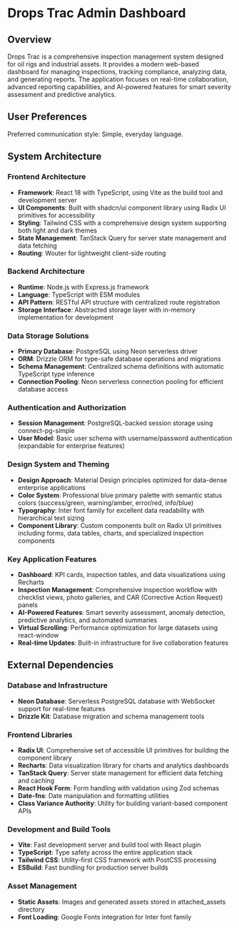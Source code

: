 # Drops Trac Admin Dashboard

## Overview

Drops Trac is a comprehensive inspection management system designed for oil rigs and industrial assets. It provides a modern web-based dashboard for managing inspections, tracking compliance, analyzing data, and generating reports. The application focuses on real-time collaboration, advanced reporting capabilities, and AI-powered features for smart severity assessment and predictive analytics.

## User Preferences

Preferred communication style: Simple, everyday language.

## System Architecture

### Frontend Architecture
- **Framework**: React 18 with TypeScript, using Vite as the build tool and development server
- **UI Components**: Built with shadcn/ui component library using Radix UI primitives for accessibility
- **Styling**: Tailwind CSS with a comprehensive design system supporting both light and dark themes
- **State Management**: TanStack Query for server state management and data fetching
- **Routing**: Wouter for lightweight client-side routing

### Backend Architecture
- **Runtime**: Node.js with Express.js framework
- **Language**: TypeScript with ESM modules
- **API Pattern**: RESTful API structure with centralized route registration
- **Storage Interface**: Abstracted storage layer with in-memory implementation for development

### Data Storage Solutions
- **Primary Database**: PostgreSQL using Neon serverless driver
- **ORM**: Drizzle ORM for type-safe database operations and migrations
- **Schema Management**: Centralized schema definitions with automatic TypeScript type inference
- **Connection Pooling**: Neon serverless connection pooling for efficient database access

### Authentication and Authorization
- **Session Management**: PostgreSQL-backed session storage using connect-pg-simple
- **User Model**: Basic user schema with username/password authentication (expandable for enterprise features)

### Design System and Theming
- **Design Approach**: Material Design principles optimized for data-dense enterprise applications
- **Color System**: Professional blue primary palette with semantic status colors (success/green, warning/amber, error/red, info/blue)
- **Typography**: Inter font family for excellent data readability with hierarchical text sizing
- **Component Library**: Custom components built on Radix UI primitives including forms, data tables, charts, and specialized inspection components

### Key Application Features
- **Dashboard**: KPI cards, inspection tables, and data visualizations using Recharts
- **Inspection Management**: Comprehensive inspection workflow with checklist views, photo galleries, and CAR (Corrective Action Request) panels
- **AI-Powered Features**: Smart severity assessment, anomaly detection, predictive analytics, and automated summaries
- **Virtual Scrolling**: Performance optimization for large datasets using react-window
- **Real-time Updates**: Built-in infrastructure for live collaboration features

## External Dependencies

### Database and Infrastructure
- **Neon Database**: Serverless PostgreSQL database with WebSocket support for real-time features
- **Drizzle Kit**: Database migration and schema management tools

### Frontend Libraries
- **Radix UI**: Comprehensive set of accessible UI primitives for building the component library
- **Recharts**: Data visualization library for charts and analytics dashboards
- **TanStack Query**: Server state management for efficient data fetching and caching
- **React Hook Form**: Form handling with validation using Zod schemas
- **Date-fns**: Date manipulation and formatting utilities
- **Class Variance Authority**: Utility for building variant-based component APIs

### Development and Build Tools
- **Vite**: Fast development server and build tool with React plugin
- **TypeScript**: Type safety across the entire application stack
- **Tailwind CSS**: Utility-first CSS framework with PostCSS processing
- **ESBuild**: Fast bundling for production server builds

### Asset Management
- **Static Assets**: Images and generated assets stored in attached_assets directory
- **Font Loading**: Google Fonts integration for Inter font family